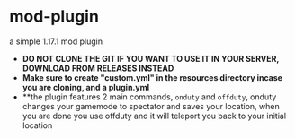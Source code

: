 # mod-plugin
a simple 1.17.1 mod plugin

- **DO NOT CLONE THE GIT IF YOU WANT TO USE IT IN YOUR SERVER, DOWNLOAD FROM RELEASES INSTEAD**
- **Make sure to create "custom.yml" in the resources directory incase you are cloning, and a plugin.yml**
- **the plugin features 2 main commands, ```onduty``` and ```offduty```, onduty changes your gamemode to spectator and saves your location, when you are done you use offduty and it will teleport you back to your initial location
